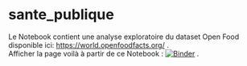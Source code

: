# sante_publique
Le Notebook contient une analyse exploratoire du dataset Open Food disponible ici: https://world.openfoodfacts.org/ . <br/>
Afficher la page voilà à partir de ce Notebook :  [![Binder](https://mybinder.org/badge_logo.svg)](https://mybinder.org/v2/gh/valentin-laurent-projets/sante_publique.git/master?filepath=%2FP3_02_pageweb.ipynb) .
